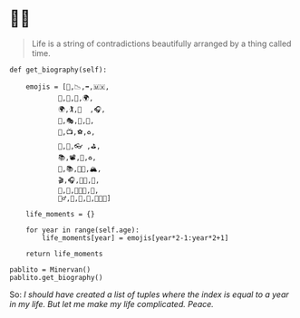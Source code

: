 # 🐣🙃

> Life is a string of contradictions beautifully arranged by a thing called time.

```
def get_biography(self):

	emojis = [🗽,📉,➡️,🇲🇽,
			🎨,🥥,🥛,🌍,
			🌍,🏌,🚊  ,🎧,
			🏀,🎭,🧳,🥋,
			🏉,📺,⚽️,♻️,
			🌈,🎰,👓 ,⛳️,
			📚,📽,🧳,♻️,
			🎥,📚,🏳️‍🌈,🏔,
			🎬,🎧,🧘🏽,🎾,
			🎥,🌺,👨🏽‍🎓,🏰,
			🚵‍♂️,🦄,🧠,🤿,🧑🏽‍💻]

	life_moments = {}

	for year in range(self.age):
		life_moments[year] = emojis[year*2-1:year*2+1]

	return life_moments 

pablito = Minervan() 
pablito.get_biography()

```

So: _I should have created a list of tuples where the index is equal to a year in my life. But let me make my life complicated. Peace._
